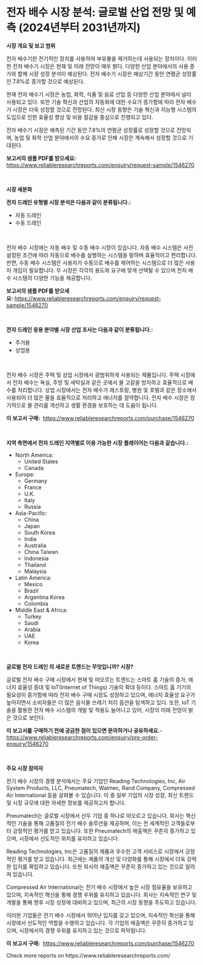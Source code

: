 <p><h1>전자 배수 시장 분석: 글로벌 산업 전망 및 예측 (2024년부터 2031년까지)</h1></p><p><strong>시장 개요 및 보고 범위</strong></p>
<p><p>전자 배수기란 전기적인 장치를 사용하여 부유물을 제거하는데 사용되는 장치이다. 이러한 전자 배수기 시장은 현재 및 미래 전망이 매우 밝다. 다양한 산업 분야에서의 사용 증가와 함께 시장 성장 분석이 예상된다. 전자 배수기 시장은 예상기간 동안 연평균 성장률인 7.8%로 증가할 것으로 예상된다.</p><p>현재 전자 배수기 시장은 농업, 화학, 식품 및 음료 산업 등 다양한 산업 분야에서 널리 사용되고 있다. 또한 기술 혁신과 산업의 자동화에 대한 수요가 증가함에 따라 전자 배수기 시장은 더욱 성장할 것으로 전망된다. 최신 시장 동향은 기술 혁신과 지능형 시스템의 도입으로 인한 효율성 향상 및 비용 절감을 중심으로 진행되고 있다.</p><p>전자 배수기 시장은 예측된 기간 동안 7.8%의 연평균 성장률로 성장할 것으로 전망되며, 농업 및 화학 산업 분야에서의 수요 증가로 인해 시장은 계속해서 성장할 것으로 기대된다.</p></p>
<p><strong>보고서의 샘플 PDF를 받으세요:</strong> <a href="https://www.reliableresearchreports.com/enquiry/request-sample/1546270">https://www.reliableresearchreports.com/enquiry/request-sample/1546270</a></p>
<p>&nbsp;</p>
<p><strong>시장 세분화</strong></p>
<p><strong>전자 드레인 유형별 시장 분석은 다음과 같이 분류됩니다.:</strong></p>
<p><ul><li>자동 드레인</li><li>수동 드레인</li></ul></p>
<p>&nbsp;</p>
<p><p>전자 배수 시장에는 자동 배수 및 수동 배수 시장이 있습니다. 자동 배수 시스템은 사전 설정된 조건에 따라 자동으로 배수를 실행하는 시스템을 말하며 효율적이고 편리합니다. 반면, 수동 배수 시스템은 사용자가 수동으로 배수를 제어하는 시스템으로 더 많은 사용자 개입이 필요합니다. 두 시장은 각각의 용도와 요구에 맞게 선택될 수 있으며 전자 배수 시스템의 다양한 기능을 제공합니다.</p></p>
<p><strong>보고서의 샘플 PDF를 받으세요:</strong>&nbsp;<a href="https://www.reliableresearchreports.com/enquiry/request-sample/1546270">https://www.reliableresearchreports.com/enquiry/request-sample/1546270</a></p>
<p>&nbsp;</p>
<p><strong> 전자 드레인 응용 분야별 시장 산업 조사는 다음과 같이 분류됩니다.:</strong></p>
<p><ul><li>주거용</li><li>상업용</li></ul></p>
<p>&nbsp;</p>
<p><p>전자 배수 시장은 주택 및 상업 시장에서 광범위하게 사용되는 제품입니다. 주택 시장에서 전자 배수는 욕실, 주방 및 세탁실과 같은 곳에서 물 고갈을 방지하고 효율적으로 배수를 처리합니다. 상업 시장에서는 전자 배수가 레스토랑, 병원 및 호텔과 같은 장소에서 사용되어 더 많은 물을 효율적으로 처리하고 에너지를 절약합니다. 전자 배수 시장은 장기적으로 물 관리를 개선하고 생활 환경을 보호하는 데 도움이 됩니다.</p></p>
<p><strong>이 보고서 구매:</strong>&nbsp; <a href="https://www.reliableresearchreports.com/purchase/1546270">https://www.reliableresearchreports.com/purchase/1546270</a></p>
<p>&nbsp;</p>
<p><strong>지역 측면에서 전자 드레인 지역별로 이용 가능한 시장 플레이어는 다음과 같습니다.:</strong></p>
<p><ul>
    <li>
        North America:
        <ul>
            <li>United States</li>
            <li>Canada</li>
        </ul>
    </li>
    <li>
        Europe:
        <ul>
            <li>Germany</li>
            <li>France</li>
            <li>U.K.</li>
            <li>Italy</li>
            <li>Russia</li>
        </ul>
    </li>
    <li>
        Asia-Pacific:
        <ul>
            <li>China</li>
            <li>Japan</li>
            <li>South Korea</li>
            <li>India</li>
            <li>Australia</li>
            <li>China Taiwan</li>
            <li>Indonesia</li>
            <li>Thailand</li>
            <li>Malaysia</li>
        </ul>
    </li>
    <li>
        Latin America:
        <ul>
            <li>Mexico</li>
            <li>Brazil</li>
            <li>Argentina Korea</li>
            <li>Colombia</li>
        </ul>
    </li>
    <li>
        Middle East & Africa:
        <ul>
            <li>Turkey</li>
            <li>Saudi</li>
            <li>Arabia</li>
            <li>UAE</li>
            <li>Korea</li>
        </ul>
    </li>
    </ul></p>
<p>&nbsp;</p>
<p><strong>글로벌 전자 드레인 의 새로운 트렌드는 무엇입니까? 시장?</strong></p>
<p><p>글로벌 전자 배수 구매 시장에서 현재 및 떠오르는 트렌드는 스마트 홈 기술의 증가, 에너지 효율성 증대 및 IoT(Internet of Things) 기술의 확대 등이다. 스마트 홈 기기의 필요성이 증가함에 따라 전자 배수 구매 시장도 성장하고 있으며, 에너지 효율성 요구가 높아지면서 소비자들은 더 많은 음식물 쓰레기 처리 옵션을 탐색하고 있다. 또한, IoT 기술을 활용한 전자 배수 시스템의 개발 및 적용도 늘어나고 있어, 시장의 미래 전망이 밝은 것으로 보인다.</p></p>
<p><strong>이 보고서를 구매하기 전에 궁금한 점이 있으면 문의하거나 공유하세요.</strong>- <a href="https://www.reliableresearchreports.com/enquiry/pre-order-enquiry/1546270">https://www.reliableresearchreports.com/enquiry/pre-order-enquiry/1546270</a></p>
<p>&nbsp;</p>
<p><strong>주요 시장 참여자</strong></p>
<p><p>전기 배수 시장의 경쟁 분석에서는 주요 기업인 Reading Technologies, Inc, Air System Products, LLC, Pneumatech, Walmec, Rand Company, Compressed Air International 등을 살펴볼 수 있습니다. 이 중 일부 기업의 시장 성장, 최신 트렌드 및 시장 규모에 대한 자세한 정보를 제공하고자 합니다.</p><p>Pneumatech는 글로벌 시장에서 선두 기업 중 하나로 떠오르고 있습니다. 회사는 혁신적인 기술을 통해 고품질의 전기 배수 솔루션을 제공하며, 이는 전 세계적인 고객들로부터 긍정적인 평가를 받고 있습니다. 또한 Pneumatech의 매출액은 꾸준히 증가하고 있으며, 시장에서 선도적인 위치를 유지하고 있습니다.</p><p>Reading Technologies, Inc은 고품질의 제품과 우수한 고객 서비스로 시장에서 긍정적인 평가를 받고 있습니다. 최근에는 제품의 개선 및 다양화를 통해 시장에서 더욱 강력한 입지를 확립하고 있습니다. 또한 회사의 매출액은 꾸준히 증가하고 있는 것으로 알려져 있습니다.</p><p>Compressed Air International는 전기 배수 시장에서 높은 시장 점유율을 보유하고 있으며, 지속적인 혁신을 통해 경쟁 우위를 유지하고 있습니다. 회사는 지속적인 연구 및 개발을 통해 향후 시장 성장에 대비하고 있으며, 최근의 시장 동향을 주도하고 있습니다.</p><p>이러한 기업들은 전기 배수 시장에서 뛰어난 입지를 갖고 있으며, 지속적인 혁신을 통해 시장에서 선도적인 역할을 수행하고 있습니다. 각 기업의 매출액은 꾸준히 증가하고 있으며, 시장에서의 경쟁 우위를 유지하고 있는 것으로 파악됩니다.</p></p>
<p><strong>이 보고서 구매:</strong>&nbsp;&nbsp;<a href="https://www.reliableresearchreports.com/purchase/1546270">https://www.reliableresearchreports.com/purchase/1546270</a></p>
<p>Check more reports on https://www.reliableresearchreports.com/</p>
